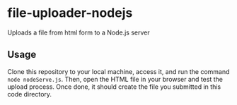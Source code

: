 # file-uploader-nodejs
Uploads a file from html form to a Node.js server

## Usage
Clone this repository to your local machine, access it, and run the command `node nodeServe.js`. Then, open the HTML file in your browser and test the upload process. Once done, it should create the file you submitted in this code directory.
